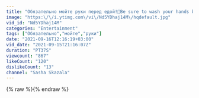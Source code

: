 ```yaml
---
title: "Обязательно мойте руки перед едой!🦠Be sure to wash your hands before eating #shorts"
image: "https:\/\/i.ytimg.com\/vi\/Nd5YDhaj14M\/hqdefault.jpg"
vid_id: "Nd5YDhaj14M"
categories: "Entertainment"
tags: ["Обязательно","мойте","руки"]
date: "2021-09-16T12:16:19+03:00"
vid_date: "2021-09-15T21:16:07Z"
duration: "PT37S"
viewcount: "867"
likeCount: "120"
dislikeCount: "13"
channel: "Sasha Skazala"
---
```

{% raw %}{% endraw %}
